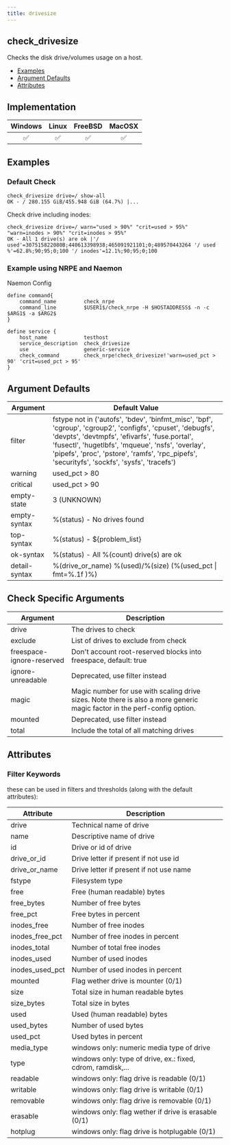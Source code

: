 ```yaml
---
title: drivesize
---
```


## check_drivesize

Checks the disk drive/volumes usage on a host.

- [Examples](#examples)
- [Argument Defaults](#argument-defaults)
- [Attributes](#attributes)

## Implementation

| Windows            | Linux              | FreeBSD            | MacOSX             |
|:------------------:|:------------------:|:------------------:|:------------------:|
| :white_check_mark: | :white_check_mark: | :white_check_mark: | :white_check_mark: |

## Examples

### Default Check

    check_drivesize drive=/ show-all
    OK - / 280.155 GiB/455.948 GiB (64.7%) |...

Check drive including inodes:

    check_drivesize drive=/ warn="used > 90%" "crit=used > 95%" "warn=inodes > 90%" "crit=inodes > 95%"
    OK - All 1 drive(s) are ok |'/ used'=307515822080B;440613398938;465091921101;0;489570443264 '/ used %'=62.8%;90;95;0;100 '/ inodes'=12.1%;90;95;0;100

### Example using NRPE and Naemon

Naemon Config

    define command{
        command_name         check_nrpe
        command_line         $USER1$/check_nrpe -H $HOSTADDRESS$ -n -c $ARG1$ -a $ARG2$
    }

    define service {
        host_name            testhost
        service_description  check_drivesize
        use                  generic-service
        check_command        check_nrpe!check_drivesize!'warn=used_pct > 90' 'crit=used_pct > 95'
    }

## Argument Defaults

| Argument      | Default Value                                                                                                                                                                                                                                                                                                     |
| ------------- | ----------------------------------------------------------------------------------------------------------------------------------------------------------------------------------------------------------------------------------------------------------------------------------------------------------------- |
| filter        | fstype not in ('autofs', 'bdev', 'binfmt_misc', 'bpf', 'cgroup', 'cgroup2', 'configfs', 'cpuset', 'debugfs', 'devpts', 'devtmpfs', 'efivarfs', 'fuse.portal', 'fusectl', 'hugetlbfs', 'mqueue', 'nsfs', 'overlay', 'pipefs', 'proc', 'pstore', 'ramfs', 'rpc_pipefs', 'securityfs', 'sockfs', 'sysfs', 'tracefs') |
| warning       | used_pct > 80                                                                                                                                                                                                                                                                                                     |
| critical      | used_pct > 90                                                                                                                                                                                                                                                                                                     |
| empty-state   | 3 (UNKNOWN)                                                                                                                                                                                                                                                                                                       |
| empty-syntax  | %(status) - No drives found                                                                                                                                                                                                                                                                                       |
| top-syntax    | %(status) - \${problem_list}                                                                                                                                                                                                                                                                                      |
| ok-syntax     | %(status) - All %(count) drive(s) are ok                                                                                                                                                                                                                                                                          |
| detail-syntax | %(drive_or_name) %(used)/%(size) (%(used_pct \| fmt=%.1f )%)                                                                                                                                                                                                                                                      |

## Check Specific Arguments

| Argument                  | Description                                                                                                              |
| ------------------------- | ------------------------------------------------------------------------------------------------------------------------ |
| drive                     | The drives to check                                                                                                      |
| exclude                   | List of drives to exclude from check                                                                                     |
| freespace-ignore-reserved | Don't account root-reserved blocks into freespace, default: true                                                         |
| ignore-unreadable         | Deprecated, use filter instead                                                                                           |
| magic                     | Magic number for use with scaling drive sizes. Note there is also a more generic magic factor in the perf-config option. |
| mounted                   | Deprecated, use filter instead                                                                                           |
| total                     | Include the total of all matching drives                                                                                 |

## Attributes

### Filter Keywords

these can be used in filters and thresholds (along with the default attributes):

| Attribute       | Description                                                 |
| --------------- | ----------------------------------------------------------- |
| drive           | Technical name of drive                                     |
| name            | Descriptive name of drive                                   |
| id              | Drive or id of drive                                        |
| drive_or_id     | Drive letter if present if not use id                       |
| drive_or_name   | Drive letter if present if not use name                     |
| fstype          | Filesystem type                                             |
| free            | Free (human readable) bytes                                 |
| free_bytes      | Number of free bytes                                        |
| free_pct        | Free bytes in percent                                       |
| inodes_free     | Number of free inodes                                       |
| inodes_free_pct | Number of free inodes in percent                            |
| inodes_total    | Number of total free inodes                                 |
| inodes_used     | Number of used inodes                                       |
| inodes_used_pct | Number of used inodes in percent                            |
| mounted         | Flag wether drive is mounter (0/1)                          |
| size            | Total size in human readable bytes                          |
| size_bytes      | Total size in bytes                                         |
| used            | Used (human readable) bytes                                 |
| used_bytes      | Number of used bytes                                        |
| used_pct        | Used bytes in percent                                       |
| media_type      | windows only: numeric media type of drive                   |
| type            | windows only: type of drive, ex.: fixed, cdrom, ramdisk,... |
| readable        | windows only: flag drive is readable (0/1)                  |
| writable        | windows only: flag drive is writable (0/1)                  |
| removable       | windows only: flag drive is removable (0/1)                 |
| erasable        | windows only: flag wether if drive is erasable (0/1)        |
| hotplug         | windows only: flag drive is hotplugable (0/1)               |
